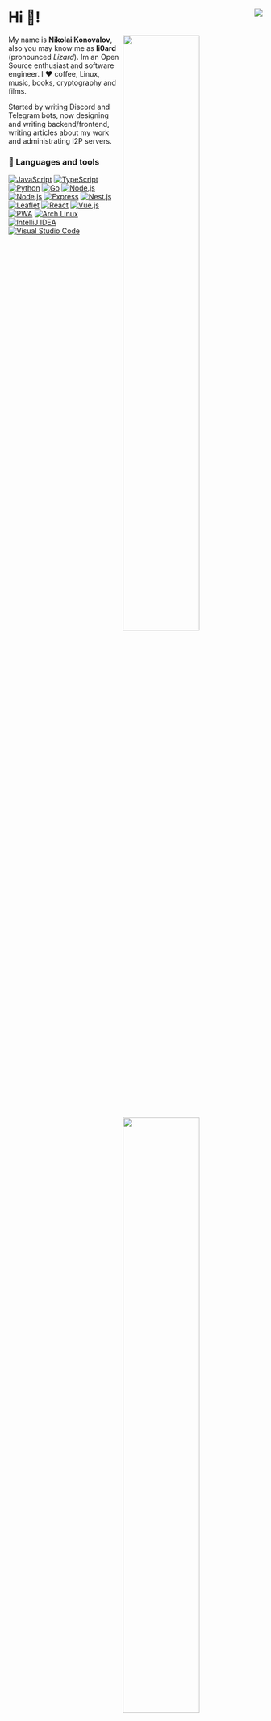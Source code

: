 # Hi :wave:! <img align="right" src="https://komarev.com/ghpvc/?username=li0ard&color=79C83D&abbreviated=true&label=%F0%9F%91%81+Visitors+%20&base=341" />

  <img width="55%" align="right" src="https://github-readme-stats.vercel.app/api?username=li0ard&theme=github_dark_dimmed&hide_border=true&count_private=true&layout=compact&hide_title=true#gh-dark-mode-only">
  <img width="55%" align="right" src="https://github-readme-stats.vercel.app/api/top-langs/?username=li0ard&theme=github_dark_dimmed&hide_border=true&count_private=true&layout=compact&hide_title=true&hide=html">

My name is **Nikolai Konovalov**, also you may know me as **li0ard** (pronounced *Lizard*). Im an Open Source enthusiast and software engineer. I ❤️ coffee, Linux, music, books, cryptography and films.

Started by writing Discord and Telegram bots, now designing and writing backend/frontend, writing articles about my work and administrating I2P servers.

### 🔧 Languages and tools

<a href="https://developer.mozilla.org/docs/Web/JavaScript"><img alt="JavaScript" src="https://img.shields.io/badge/-JavaScript-edb200?style=flat&logo=javascript&logoColor=white" /></a>
<a href="https://www.typescriptlang.org/"><img alt="TypeScript" src="https://img.shields.io/badge/-TypeScript-235a96?style=flat&logo=typescript&logoColor=white" /></a>
<a href="https://www.python.org/"><img alt="Python" src="https://img.shields.io/badge/-Python-397ab2?style=flat&logo=Python&logoColor=white" /></a>
<a href="https://golang.org/"><img alt="Go" src="https://img.shields.io/badge/-Go-008184?style=flat&logo=go&logoColor=white" /></a>
<a href="https://nodejs.org/"><img alt="Node.js" src="https://img.shields.io/badge/-Node.js-43853d?style=flat&logo=Node.js&logoColor=white" /></a>
<a href="https://bun.sh/"><img alt="Node.js" src="https://img.shields.io/badge/-Bun-222222?style=flat&logo=Bun&logoColor=white" /></a>
<a href="https://expressjs.com/"><img alt="Express" src="https://img.shields.io/badge/-Express-fdfdfd?style=flat&logo=express&logoColor=black" /></a>
<a href="https://nestjs.com/"><img alt="Nest.js" src="https://img.shields.io/badge/-Nest.js-e0234e?style=flat&logo=nestjs&logoColor=white" /></a>
<a href="https://leafletjs.com/"><img alt="Leaflet" src="https://img.shields.io/badge/-Leaflet-222222?logo=leaflet" /></a>
<a href="https://reactjs.org/"><img alt="React" src="https://img.shields.io/badge/-React-282c34?style=flat&logo=react&logoColor=white" /></a>
<a href="https://vuejs.org/"><img alt="Vue.js" src="https://img.shields.io/badge/-Vue.js-222222?style=flat&logo=vuedotjs" /></a>
<a href="https://developer.mozilla.org/en-US/docs/Web/Progressive_web_apps"><img alt="PWA" src="https://img.shields.io/badge/-PWA-222222?logo=pwa" /></a>
<a href="https://archlinux.org/"><img alt="Arch Linux" src="https://img.shields.io/badge/-Arch%20linux-222222?logo=archlinux" /></a>
<a href="https://www.jetbrains.com/idea/"><img alt="IntelliJ IDEA" src="https://img.shields.io/badge/-IntelliJ%20IDEA-white?logo=intellijidea&logoColor=black" /></a>
<a href="https://code.visualstudio.com/"><img alt="Visual Studio Code" src="https://img.shields.io/badge/-Visual Studio Code-0066b8?style=flat&logo=visualstudiocode&logoColor=white" /></a>


|   Language   | CEFR level |
|:------------:|:----------:|
|  🇷🇺 Russian  |   Native   |
|  🇬🇧 English  |     [B2](https://cert.efset.org/YgSdsY)     |
| 🇺🇦 Ukrainian |     A2     |

### 💡 Projects

- **[cpfx](https://github.com/li0ard/cpfx)** - **PFX decoder for CryptoPro**
- **[ckey](https://github.com/li0ard/ckey)** - **Private key container decoder for CryptoPro**
- **[nechestniy_znak](https://github.com/li0ard/nechestniy_znak)** - **Library for working with national product labeling system in Russia (In russian - Честный знак)**
- **[oms-barcode](https://github.com/li0ard/oms_barcode)** ([legacy version](https://github.com/li0ard/oms-barcode)) - **Barcode decoder of Russian compulsory medical insurance policy (In russian - ОМС)**
- **[Session ID](https://github.com/theinfinityway/session_id)** - **Library for working with [Session](https://getsession.org) User ID's**
- **[sshsign](https://github.com/theinfinityway/sshsign)** - **Simple CLI for signing files using SSH keys**
- **[tsemrtd](https://github.com/li0ard/tsemrtd)** - **Library for working with [eMRTD](https://schengen-it-systems.ec.europa.eu/glossary/electronic-machine-readable-travel-document-emrtd) LDS datagroups**
- **[crapto1_ts](https://github.com/li0ard/crapto1_ts)** - **Recovering MIFARE Classic keys in TypeScript**
- **[@li0ard/keeloq](https://github.com/li0ard/keeloq)** - **Playground for KeeLoq cipher**
- **[@li0ard/ons](https://github.com/li0ard/ons)** - **Library for working with [Oxen Name System](https://oxen.io/oxen-name-system-ons-the-facts)**
- **[@li0ard/streebog](https://github.com/li0ard/streebog)** - **Streebog (aka GOST R 34.11-2012) hash function in pure TypeScript**
- **[@li0ard/gost3413](https://github.com/li0ard/gost3413)** - **Cipher modes and padding's according to GOST R 34.13-2015 in pure TypeScript**
- **[@li0ard/magma](https://github.com/li0ard/magma)** - **Magma cipher implementation in pure TypeScript**
